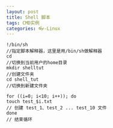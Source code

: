 ```yaml
---
layout: post
title: Shell 脚本
tags: CMD实例
categories: 👓-Linux
---
```



	!/bin/sh
	//指定脚本解释器，这里是用/bin/sh做解释器
	cd 
	//切换到当前用户的home目录
	mkdir shelltut 
	//创建文件夹
	cd shell_tut
	//切换到新建文件夹
	
	for ((i=0; i<10; i++)); do
	touch test_$i.txt
	// 创建 test_1、test_2 ... test_10 文件
	done 
	// 结束循环

